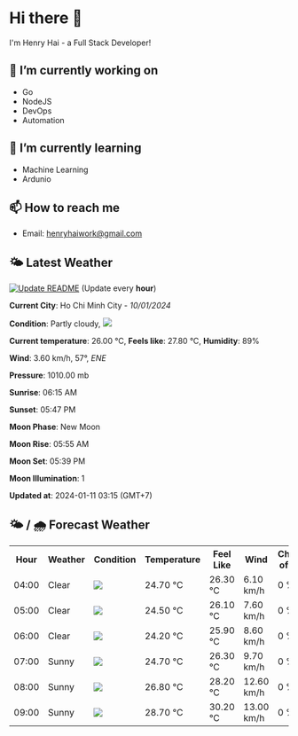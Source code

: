 # Hi there 👋

I'm Henry Hai - a Full Stack Developer!

## 🔭 I’m currently working on

- Go
- NodeJS
- DevOps
- Automation

## 🌱 I’m currently learning

- Machine Learning
- Ardunio

## 📫 How to reach me

- Email: <henryhaiwork@gmail.com>

## 🌤️ Latest Weather
[![Update README](https://github.com/henry0hai/henry0hai/actions/workflows/udpateReadme.yml/badge.svg)](https://github.com/henry0hai/henry0hai/actions/workflows/udpateReadme.yml)
(Update every **hour**)
<!-- CURRENT_WEATHER:START -->
**Current City**: Ho Chi Minh City - *10/01/2024*

**Condition**: Partly cloudy, <img src="https://cdn.weatherapi.com/weather/64x64/night/116.png"/>

**Current temperature**: 26.00 °C, **Feels like**: 27.80 °C, **Humidity**: 89%

**Wind**: 3.60 km/h, 57°, *ENE*

**Pressure**: 1010.00 mb

**Sunrise**: 06:15 AM

**Sunset**: 05:47 PM

**Moon Phase**: New Moon

**Moon Rise**: 05:55 AM

**Moon Set**: 05:39 PM

**Moon Illumination**: 1

**Updated at**: 2024-01-11 03:15 (GMT+7)<!-- CURRENT_WEATHER:END -->

## 🌤️ / 🌧️ Forecast Weather
<!-- FORECAST_WEATHER:START -->
<table>
		<tr>
			<th>Hour</th>
			<th>Weather</th>
			<th>Condition</th>
			<th>Temperature</th>
			<th>Feel Like</th>
			<th>Wind</th>
			<th>Chance of Rain</th>
		</tr>
				<tr>
					<td>04:00</td>
					<td>Clear</td>
					<td><img src='https://cdn.weatherapi.com/weather/64x64/night/113.png'/></td>
					<td>24.70 °C</td>
					<td>26.30 °C</td>
					<td>6.10 km/h</td>
					<td>0 %</td>
				</tr>
				<tr>
					<td>05:00</td>
					<td>Clear</td>
					<td><img src='https://cdn.weatherapi.com/weather/64x64/night/113.png'/></td>
					<td>24.50 °C</td>
					<td>26.10 °C</td>
					<td>7.60 km/h</td>
					<td>0 %</td>
				</tr>
				<tr>
					<td>06:00</td>
					<td>Clear</td>
					<td><img src='https://cdn.weatherapi.com/weather/64x64/night/113.png'/></td>
					<td>24.20 °C</td>
					<td>25.90 °C</td>
					<td>8.60 km/h</td>
					<td>0 %</td>
				</tr>
				<tr>
					<td>07:00</td>
					<td>Sunny</td>
					<td><img src='https://cdn.weatherapi.com/weather/64x64/day/113.png'/></td>
					<td>24.70 °C</td>
					<td>26.30 °C</td>
					<td>9.70 km/h</td>
					<td>0 %</td>
				</tr>
				<tr>
					<td>08:00</td>
					<td>Sunny</td>
					<td><img src='https://cdn.weatherapi.com/weather/64x64/day/113.png'/></td>
					<td>26.80 °C</td>
					<td>28.20 °C</td>
					<td>12.60 km/h</td>
					<td>0 %</td>
				</tr>
				<tr>
					<td>09:00</td>
					<td>Sunny</td>
					<td><img src='https://cdn.weatherapi.com/weather/64x64/day/113.png'/></td>
					<td>28.70 °C</td>
					<td>30.20 °C</td>
					<td>13.00 km/h</td>
					<td>0 %</td>
				</tr>
</table>
<!-- FORECAST_WEATHER:END -->
